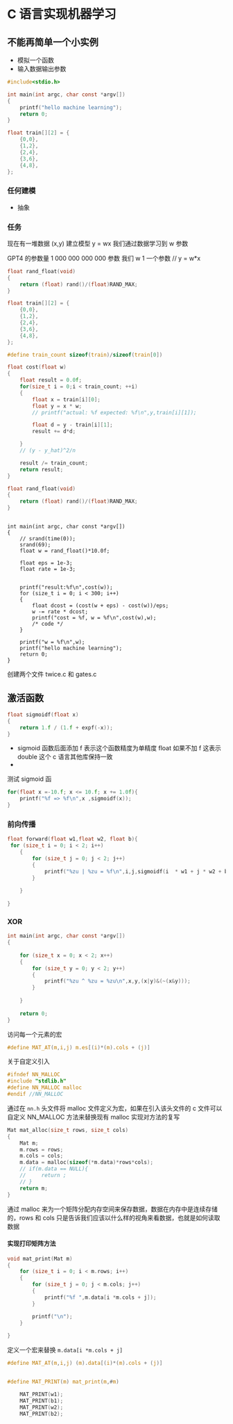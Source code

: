 # C 语言实现机器学习
## 不能再简单一个小实例
- 模拟一个函数
- 输入数据输出参数

```c
#include<stdio.h>

int main(int argc, char const *argv[])
{
    printf("hello machine learning");
    return 0;
}
```

```c
float train[][2] = {
    {0,0},
    {1,2},
    {2,4},
    {3,6},
    {4,8},
};

```
### 任何建模
- 抽象

### 任务
现在有一堆数据 (x,y) 建立模型 y = wx 我们通过数据学习到 w 参数

GPT4 的参数量 1 000 000 000 000 参数
我们 w 1 一个参数
// y = w*x 


```c
float rand_float(void)
{
    return (float) rand()/(float)RAND_MAX;
}
```

```c
float train[][2] = {
    {0,0},
    {1,2},
    {2,4},
    {3,6},
    {4,8},
};

```

```c
#define train_count sizeof(train)/sizeof(train[0])

float cost(float w)
{
    float result = 0.0f;
    for(size_t i = 0;i < train_count; ++i)
    {
        float x = train[i][0];
        float y = x * w;
        // printf("actual: %f expected: %f\n",y,train[i][1]);

        float d = y - train[i][1];
        result += d*d;

    }
    // (y - y_hat)^2/n

    result /= train_count;
    return result;
}
```

```c
float rand_float(void)
{
    return (float) rand()/(float)RAND_MAX;
}
```

```

int main(int argc, char const *argv[])
{
    // srand(time(0));
    srand(69);
    float w = rand_float()*10.0f;

    float eps = 1e-3;
    float rate = 1e-3;


    printf("result:%f\n",cost(w));
    for (size_t i = 0; i < 300; i++)
    {
        float dcost = (cost(w + eps) - cost(w))/eps;
        w -= rate * dcost;
        printf("cost = %f, w = %f\n",cost(w),w);
        /* code */
    }
    
    printf("w = %f\n",w);
    printf("hello machine learning");
    return 0;
}
```


创建两个文件 twice.c 和 gates.c

## 激活函数

```c
float sigmoidf(float x)
{
    return 1.f / (1.f + expf(-x));
} 
```
- sigmoid 函数后面添加 f 表示这个函数精度为单精度 float 如果不加 f 这表示 double 这个 c 语言其他库保持一致
- 
测试 sigmoid 函
```c
for(float x =-10.f; x <= 10.f; x += 1.0f){
    printf("%f => %f\n",x ,sigmoidf(x));
}

```

### 前向传播
```c
float forward(float w1,float w2, float b){
 for (size_t i = 0; i < 2; i++)
    {
        for (size_t j = 0; j < 2; j++)
        {
            printf("%zu | %zu = %f\n",i,j,sigmoidf(i  * w1 + j * w2 + b));
        }
        
    }
    
}
```


### XOR

```c
int main(int argc, char const *argv[])
{
    
    for (size_t x = 0; x < 2; x++)
    {
        for (size_t y = 0; y < 2; y++)
        {
            printf("%zu ^ %zu = %zu\n",x,y,(x|y)&(~(x&y)));
        }
        
    }
    
    return 0;
}

```

访问每一个元素的宏
```c
#define MAT_AT(m,i,j) m.es[(i)*(m).cols + (j)]
```

关于自定义引入

```c
#ifndef NN_MALLOC
#include "stdlib.h"
#define NN_MALLOC malloc
#endif //NN_MALLOC
```
通过在 `nn.h` 头文件将 malloc 文件定义为宏，如果在引入该头文件的 c 文件可以自定义 NN_MALLOC 方法来替换现有 malloc 实现对方法的复写

```c
Mat mat_alloc(size_t rows, size_t cols)
{
    Mat m;
    m.rows = rows;
    m.cols = cols;
    m.data = malloc(sizeof(*m.data)*rows*cols);
    // if(m.data == NULL){
    //     return ;
    // }
    return m; 
}

```
通过 malloc 来为一个矩阵分配内存空间来保存数据，数据在内存中是连续存储的，rows 和 cols 只是告诉我们应该以什么样的视角来看数据，也就是如何读取数据

#### 实现打印矩阵方法
```c
void mat_print(Mat m)
{
    for (size_t i = 0; i < m.rows; i++)
    {
        for (size_t j = 0; j < m.cols; j++)
        {
            printf("%f ",m.data[i *m.cols + j]);
        }

        printf("\n");
    }
    
}
```

定义一个宏来替换 `m.data[i *m.cols + j]`
```c
#define MAT_AT(m,i,j) (m).data[(i)*(m).cols + (j)]

```

```c

#define MAT_PRINT(m) mat_print(m,#m)

    MAT_PRINT(w1);
    MAT_PRINT(b1);
    MAT_PRINT(w2);
    MAT_PRINT(b2);

```